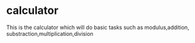 # calculator
This is the calculator which will do basic tasks such as modulus,addition, substraction,multiplication,division
